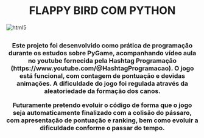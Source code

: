 

<h1 align="center"> FLAPPY BIRD COM PYTHON </h1>

<img align="center" alt="html5" src="https://valegeek.com.br/wp-content/uploads/2024/09/Flappy-vale.jpg" />

<h2></h2>
<h3 align="center"> Este projeto foi desenvolvido como prática de programação durante os estudos sobre PyGame, acompanhando vídeo aula no youtube fornecida pela Hashtag Programação (https://www.youtube.com/@HashtagProgramacao).
O jogo está funcional, com contagem de pontuação e devidas animações. A dificuldade do jogo foi regulada através da aleatoriedade da formação dos canos.

Futuramente pretendo evoluir o código de forma que o jogo seja automaticamente finalizado com a colisão do pássaro, com apresentação de pontuação e ranking, bem como evoluir a dificuldade conforme o passar do tempo.</h3>
